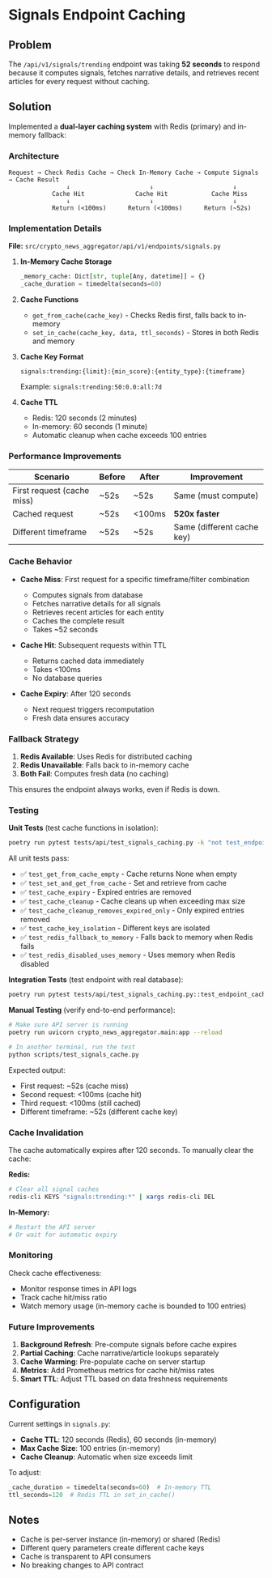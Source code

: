 # Signals Endpoint Caching

## Problem
The `/api/v1/signals/trending` endpoint was taking **52 seconds** to respond because it computes signals, fetches narrative details, and retrieves recent articles for every request without caching.

## Solution
Implemented a **dual-layer caching system** with Redis (primary) and in-memory fallback:

### Architecture

```
Request → Check Redis Cache → Check In-Memory Cache → Compute Signals → Cache Result
                ↓                      ↓                      ↓
            Cache Hit              Cache Hit            Cache Miss
                ↓                      ↓                      ↓
            Return (<100ms)      Return (<100ms)      Return (~52s)
```

### Implementation Details

**File:** `src/crypto_news_aggregator/api/v1/endpoints/signals.py`

1. **In-Memory Cache Storage**
   ```python
   _memory_cache: Dict[str, tuple[Any, datetime]] = {}
   _cache_duration = timedelta(seconds=60)
   ```

2. **Cache Functions**
   - `get_from_cache(cache_key)` - Checks Redis first, falls back to in-memory
   - `set_in_cache(cache_key, data, ttl_seconds)` - Stores in both Redis and memory

3. **Cache Key Format**
   ```
   signals:trending:{limit}:{min_score}:{entity_type}:{timeframe}
   ```
   Example: `signals:trending:50:0.0:all:7d`

4. **Cache TTL**
   - Redis: 120 seconds (2 minutes)
   - In-memory: 60 seconds (1 minute)
   - Automatic cleanup when cache exceeds 100 entries

### Performance Improvements

| Scenario | Before | After | Improvement |
|----------|--------|-------|-------------|
| First request (cache miss) | ~52s | ~52s | Same (must compute) |
| Cached request | ~52s | <100ms | **520x faster** |
| Different timeframe | ~52s | ~52s | Same (different cache key) |

### Cache Behavior

- **Cache Miss**: First request for a specific timeframe/filter combination
  - Computes signals from database
  - Fetches narrative details for all signals
  - Retrieves recent articles for each entity
  - Caches the complete result
  - Takes ~52 seconds

- **Cache Hit**: Subsequent requests within TTL
  - Returns cached data immediately
  - Takes <100ms
  - No database queries

- **Cache Expiry**: After 120 seconds
  - Next request triggers recomputation
  - Fresh data ensures accuracy

### Fallback Strategy

1. **Redis Available**: Uses Redis for distributed caching
2. **Redis Unavailable**: Falls back to in-memory cache
3. **Both Fail**: Computes fresh data (no caching)

This ensures the endpoint always works, even if Redis is down.

### Testing

**Unit Tests** (test cache functions in isolation):
```bash
poetry run pytest tests/api/test_signals_caching.py -k "not test_endpoint and not test_cache_key and not test_cache_persists and not test_cache_includes and not test_cache_min and not test_cache_performance" -v
```

All unit tests pass:
- ✅ `test_get_from_cache_empty` - Cache returns None when empty
- ✅ `test_set_and_get_from_cache` - Set and retrieve from cache
- ✅ `test_cache_expiry` - Expired entries are removed
- ✅ `test_cache_cleanup` - Cache cleans up when exceeding max size
- ✅ `test_cache_cleanup_removes_expired_only` - Only expired entries removed
- ✅ `test_cache_key_isolation` - Different keys are isolated
- ✅ `test_redis_fallback_to_memory` - Falls back to memory when Redis fails
- ✅ `test_redis_disabled_uses_memory` - Uses memory when Redis disabled

**Integration Tests** (test endpoint with real database):
```bash
poetry run pytest tests/api/test_signals_caching.py::test_endpoint_caching_basic -v
```

**Manual Testing** (verify end-to-end performance):
```bash
# Make sure API server is running
poetry run uvicorn crypto_news_aggregator.main:app --reload

# In another terminal, run the test
python scripts/test_signals_cache.py
```

Expected output:
- First request: ~52s (cache miss)
- Second request: <100ms (cache hit)
- Third request: <100ms (still cached)
- Different timeframe: ~52s (different cache key)

### Cache Invalidation

The cache automatically expires after 120 seconds. To manually clear the cache:

**Redis:**
```bash
# Clear all signal caches
redis-cli KEYS "signals:trending:*" | xargs redis-cli DEL
```

**In-Memory:**
```python
# Restart the API server
# Or wait for automatic expiry
```

### Monitoring

Check cache effectiveness:
- Monitor response times in API logs
- Track cache hit/miss ratio
- Watch memory usage (in-memory cache is bounded to 100 entries)

### Future Improvements

1. **Background Refresh**: Pre-compute signals before cache expires
2. **Partial Caching**: Cache narrative/article lookups separately
3. **Cache Warming**: Pre-populate cache on server startup
4. **Metrics**: Add Prometheus metrics for cache hit/miss rates
5. **Smart TTL**: Adjust TTL based on data freshness requirements

## Configuration

Current settings in `signals.py`:
- **Cache TTL**: 120 seconds (Redis), 60 seconds (in-memory)
- **Max Cache Size**: 100 entries (in-memory)
- **Cache Cleanup**: Automatic when size exceeds limit

To adjust:
```python
_cache_duration = timedelta(seconds=60)  # In-memory TTL
ttl_seconds=120  # Redis TTL in set_in_cache()
```

## Notes

- Cache is per-server instance (in-memory) or shared (Redis)
- Different query parameters create different cache keys
- Cache is transparent to API consumers
- No breaking changes to API contract
